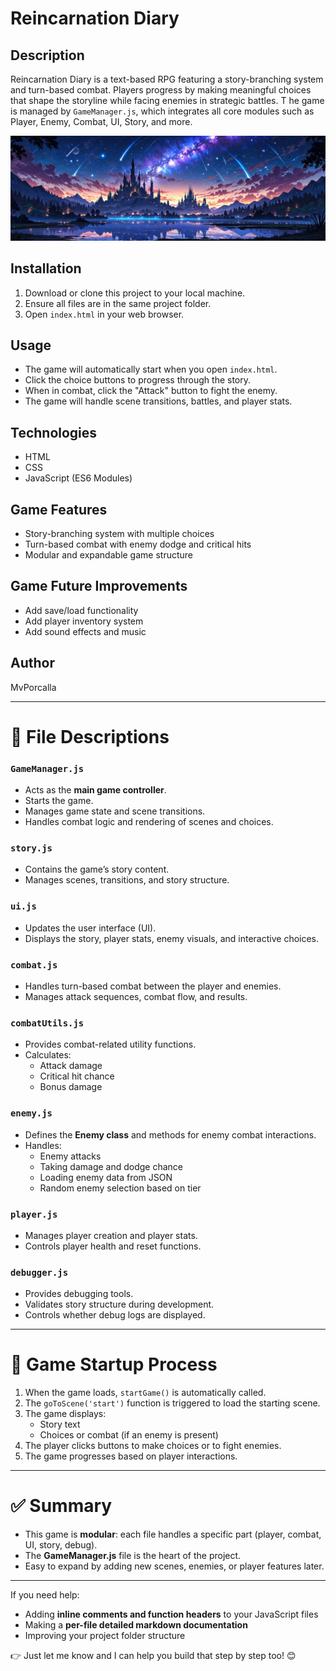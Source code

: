 # Reincarnation Diary

## Description
Reincarnation Diary is a text-based RPG featuring a story-branching system and turn-based combat. 
Players progress by making meaningful choices that shape the storyline while facing enemies in strategic battles. T
he game is managed by `GameManager.js`, which integrates all core modules such as Player, Enemy, Combat, UI, Story, and more.

![Game Preview](./assets/images/background/preview.png)

## Installation
1. Download or clone this project to your local machine.
2. Ensure all files are in the same project folder.
3. Open `index.html` in your web browser.

## Usage
- The game will automatically start when you open `index.html`.
- Click the choice buttons to progress through the story.
- When in combat, click the "Attack" button to fight the enemy.
- The game will handle scene transitions, battles, and player stats.

## Technologies
- HTML
- CSS
- JavaScript (ES6 Modules)


## Game Features
- Story-branching system with multiple choices
- Turn-based combat with enemy dodge and critical hits
- Modular and expandable game structure

## Game Future Improvements
- Add save/load functionality
- Add player inventory system
- Add sound effects and music

## Author
MvPorcalla

---

<!-- 
# 📂 Project Structure

Reincarnation_Diary
│
├── assets
│   ├── data
│   │   └── enemyData.json         # Enemy data in JSON format
│   └── images                     # Game image assets
│       ├── background             # background image
│       └── enemies                # Enemy character image
│
├── css
│   └── uiStyle.css                # Game UI styles
│
├── js                             # All JavaScript files
│   ├── gameManager.js             # Main game controller
│   ├── player.js                  # Handles player data and actions
│   ├── combat.js                  # Manages combat logic
│   ├── ui.js                      # Handles UI rendering and updates
│   ├── story.js                   # Story content and scene management
│   ├── debugger.js                # Debugging tools and story validator
│   ├── enemy.js                   # Enemy class and enemy data handling
│   └── combatUtils.js             # Combat utility functions
│
├── endScreen.html                 # End screen page
├── index.html                     # Game starting page
├── mainGame.html                  # Main game interface
└── README.md                      # Project documentation
-->

# 📄 File Descriptions

### `GameManager.js`
- Acts as the **main game controller**.
- Starts the game.
- Manages game state and scene transitions.
- Handles combat logic and rendering of scenes and choices.

### `story.js`
- Contains the game’s story content.
- Manages scenes, transitions, and story structure.

### `ui.js`
- Updates the user interface (UI).
- Displays the story, player stats, enemy visuals, and interactive choices.

### `combat.js`
- Handles turn-based combat between the player and enemies.
- Manages attack sequences, combat flow, and results.

### `combatUtils.js`
- Provides combat-related utility functions.
- Calculates:
  - Attack damage
  - Critical hit chance
  - Bonus damage

### `enemy.js`
- Defines the **Enemy class** and methods for enemy combat interactions.
- Handles:
  - Enemy attacks
  - Taking damage and dodge chance
  - Loading enemy data from JSON
  - Random enemy selection based on tier

### `player.js`
- Manages player creation and player stats.
- Controls player health and reset functions.

### `debugger.js`
- Provides debugging tools.
- Validates story structure during development.
- Controls whether debug logs are displayed.

---

# 🚀 Game Startup Process

1. When the game loads, `startGame()` is automatically called.
2. The `goToScene('start')` function is triggered to load the starting scene.
3. The game displays:
   - Story text
   - Choices or combat (if an enemy is present)
4. The player clicks buttons to make choices or to fight enemies.
5. The game progresses based on player interactions.

---

# ✅ Summary

- This game is **modular**: each file handles a specific part (player, combat, UI, story, debug).
- The **GameManager.js** file is the heart of the project.
- Easy to expand by adding new scenes, enemies, or player features later.

---

If you need help:
- Adding **inline comments and function headers** to your JavaScript files
- Making a **per-file detailed markdown documentation**
- Improving your project folder structure

👉 Just let me know and I can help you build that step by step too! 😊